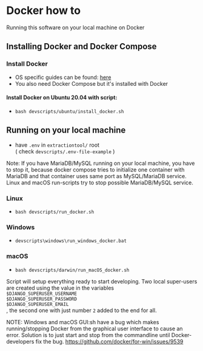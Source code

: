 # Docker how to

Running this software on your local machine on Docker

## Installing Docker and Docker Compose

### Install Docker
  - OS specific guides can be found: [here](https://docs.docker.com/get-docker/)
- You also need Docker Compose but it's installed with Docker

#### Install Docker on Ubuntu 20.04 with script:

-  `bash devscripts/ubuntu/install_docker.sh`

## Running on your local machine
- have `.env` in `extractiontool/` root  
( check `devscripts/.env-file-example` )  

Note: If you have MariaDB/MySQL running on your local machine, you have to stop it, because docker compose tries to initialize one container with MariaDB and that container uses same port as MySQL/MariaDB service. Linux and macOS run-scripts try to stop possible MariaDB/MySQL service.  

### Linux
- `bash devscripts/run_docker.sh`

### Windows
- `devscripts\windows\run_windows_docker.bat`

### macOS
- `bash devscripts/darwin/run_macOS_docker.sh`

Script will setup everything ready to start developing. Two local super-users are created using the value in the variables  
`$DJANGO_SUPERUSER_USERNAME`  
`$DJANGO_SUPERUSER_PASSWORD`  
`$DJANGO_SUPERUSER_EMAIL`  
, the second one with just number `2` added to the end for all.

NOTE: Windows and macOS GUI:sh have a bug which makes running/stopping Docker from the graphical user interface to cause an error. Solution is to just start and stop from the commandline until Docker-developers fix the bug. https://github.com/docker/for-win/issues/9539
